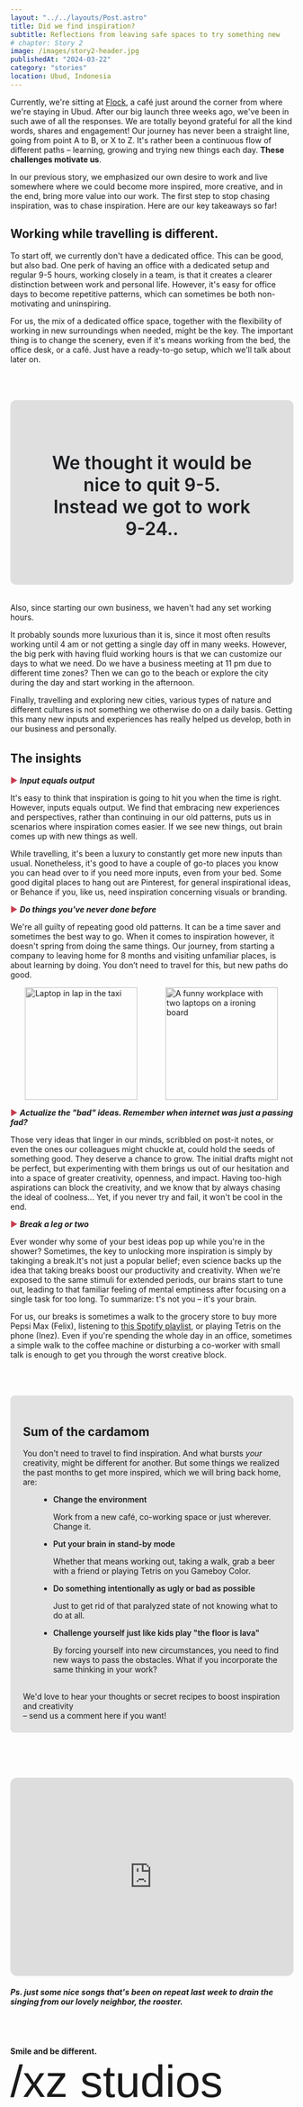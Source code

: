 ```yaml
---
layout: "../../layouts/Post.astro"
title: Did we find inspiration?
subtitle: Reflections from leaving safe spaces to try something new
# chapter: Story 2
image: /images/story2-header.jpg
publishedAt: "2024-03-22"
category: "stories"
location: Ubud, Indonesia
---
```


Currently, we're sitting at [Flock](https://flockbali.com/), a café just around the corner from where we're staying in Ubud. After our big launch three weeks ago, we've been in such awe of all the responses. We are totally beyond grateful for all the kind words, shares and engagement! Our journey has never been a straight line, going from point A to B, or X to Z. It's rather been a continuous flow of different paths – learning, growing and trying new things each day. **These challenges motivate us**.

In our previous story, we emphasized our own desire to work and live somewhere where we could become more inspired, more creative, and in the end, bring more value into our work. The first step to stop chasing inspiration, was to chase inspiration. Here are our key takeaways so far!

## Working while travelling is different.

To start off, we currently don't have a dedicated office. This can be good, but also bad. One perk of having an office with a dedicated setup and regular 9-5 hours, working closely in a team, is that it creates a clearer distinction between work and personal life. However, it's easy for office days to become repetitive patterns, which can sometimes be both non-motivating and uninspiring.

For us, the mix of a dedicated office space, together with the flexibility of working in new surroundings when needed, might be the key. The important thing is to change the scenery, even if it's means working from the bed, the office desk, or a café. Just have a ready-to-go setup, which we'll talk about later on.

<div class="stories-quote">
<h3>We thought it would be nice to quit 9-5.<br>Instead we got to work 9-24..</h3>
</div>
Also, since starting our own business, we haven't had any set working hours.

It probably sounds more luxurious than it is, since it most often results working until 4 am or not getting a single day off in many weeks. However, the big perk with having fluid working hours is that we can customize our days to what we need. Do we have a business meeting at 11 pm due to different time zones? Then we can go to the beach or explore the city during the day and start working in the afternoon.

Finally, travelling and exploring new cities, various types of nature and different cultures is not something we otherwise do on a daily basis. Getting this many new inputs and experiences has really helped us develop, both in our business and personally.

<h2 style="margin-top: 2rem;">The insights</h2>

<span style="color: #c83c4e">►</span> <strong style="font-style: italic">Input equals output</strong>

It's easy to think that inspiration is going to hit you when the time is right. However, inputs equals output. We find that embracing new experiences and perspectives, rather than continuing in our old patterns, puts us in scenarios where inspiration comes easier. If we see new things, out brain comes up with new things as well.

While travelling, it's been a luxury to constantly get more new inputs than usual. Nonetheless, it's good to have a couple of go-to places you know you can head over to if you need more inputs, even from your bed. Some good digital places to hang out are Pinterest, for general inspirational ideas, or Behance if you, like us, need inspiration concerning visuals or branding.

<span style="color: #c83c4e">►</span> <strong style="font-style: italic">Do things you've never done before</strong>

We're all guilty of repeating good old patterns. It can be a time saver and sometimes the best way to go. When it comes to inspiration however, it doesn't spring from doing the same things. Our journey, from starting a company to leaving home for 8 months and visiting unfamiliar places, is about learning by doing. You don’t need to travel for this, but new paths do good.

<div style="display: flex;align-items: center;justify-content: center;gap: 1rem;">
<img src="/images/story2-grab.jpg" style="max-height: 380px;" class="stories-rightimage" alt="Laptop in lap in the taxi">
<img src="/images/story2-workplace.jpg" class="stories-rightimage" alt="A funny workplace with two laptops on a ironing board"></div>

<span style="color: #c83c4e">►</span> <strong style="font-style: italic">Actualize the "bad" ideas. Remember when internet was just a passing fad?</strong>

Those very ideas that linger in our minds, scribbled on post-it notes, or even the ones our colleagues might chuckle at, could hold the seeds of something good. They deserve a chance to grow. The initial drafts might not be perfect, but experimenting with them brings us out of our hesitation and into a space of greater creativity, openness, and impact. Having too-high aspirations can block the creativity, and we know that by always chasing the ideal of coolness... Yet, if you never try and fail, it won't be cool in the end.

<span style="color: #c83c4e">►</span> <strong style="font-style: italic">Break a leg or two</strong>

Ever wonder why some of your best ideas pop up while you're in the shower? Sometimes, the key to unlocking more inspiration is simply by takinging a break.It's not just a popular belief; even science backs up the idea that taking breaks boost our productivity and creativity. When we're exposed to the same stimuli for extended periods, our brains start to tune out, leading to that familiar feeling of mental emptiness after focusing on a single task for too long. To summarize: t's not you – it's your brain.

For us, our breaks is sometimes a walk to the grocery store to buy more Pepsi Max (Felix), listening to [this Spotify playlist](#spotify-playlist), or playing Tetris on the phone (Inez). Even if you're spending the whole day in an office, sometimes a simple walk to the coffee machine or disturbing a co-worker with small talk is enough to get you through the worst creative block.

<div class="stories-bg-plate">
<h2>Sum of the cardamom</h2>

You don't need to travel to find inspiration. And what bursts _your_ creativity, might be different for another. But some things we realized the past months to get more inspired, which we will bring back home, are:
<br>

- <span style="font-weight: 600;">Change the environment</span>

  Work from a new café, co-working space or just wherever. Change it.

- <span style="font-weight: 600;">Put your brain in stand-by mode</span>

  Whether that means working out, taking a walk, grab a beer with a friend or playing Tetris on you Gameboy Color.

- <span style="font-weight: 600;">Do something intentionally as ugly or bad as possible</span>

  Just to get rid of that paralyzed state of not knowing what to do at all.

- <span style="font-weight: 600;">Challenge yourself just like kids play "the floor is lava"</span>

  By forcing yourself into new circumstances, you need to find new ways to pass the obstacles. What if you incorporate the same thinking in your work?

<br>
We'd love to hear your thoughts or secret recipes to boost inspiration and creativity <br>– <a class="btnOpenForm">send us a comment here if you want!</a>

</div>

<iframe id="spotify-playlist" style="border-radius:12px;margin-top:3rem;" src="https://open.spotify.com/embed/playlist/7BPuo7m9KYGlXxcot30Y0Z?utm_source=generator" width="100%" height="352" frameBorder="0" allowfullscreen="" allow="autoplay; clipboard-write; encrypted-media; fullscreen; picture-in-picture" loading="lazy"></iframe>

##### Ps. just some nice songs that's been on repeat last week to drain the singing from our lovely neighbor, the rooster.

<div class="hrSpace">
</div>
<strong>Smile and be different.</strong>

<h3 class="signature">/xz studios</h2>

<style>

 
     .stories-rightimage {
    width: 200px;
    max-width: 100%;
    margin: 0rem 1rem;
    overflow-x: hidden;
         filter: grayscale(100);
         transition: 0.5s all ease;
    }
    .stories-rightimage:hover {
        filter: grayscale(0);
        transform: scale(1.01);
    }
    @media (min-width: 768px) {
    .stories-rightimage {
        flex: 0 0 40%;
           }   
     
    }

.stories-quote {
    background-color: #DFDFDF;
    border-radius: 10px;
    padding: 3rem 4rem;
    text-align: center;
    color: #1c1e21;
      margin-top: 4rem;
    margin-bottom: 2rem;
    position: relative;
}
.stories-quote h3 {
    font-weight: 600;
    /* font-style: italic; */
    font-size: 2rem;
}
.stories-bg-plate {
    background-color: #E2E2E2;
    border-radius: 8px;
    margin-top: 4rem;
    margin-bottom: 2rem;
    padding: 1.4rem;
}

.stories-bg-plate li {
margin-left: 30px;
}
@media (min-width: 768px)
.stories-bg-plate {
    margin-top: padding: 2rem;
    }




    .hrSpace {
       padding: 1rem 0rem 2rem 0rem;
    }
.signature {
    font-family: "lindsey-signature", sans-serif;
    font-weight: 400;
    font-size: 5rem;
    margin-top: 0rem;
}


</style>
